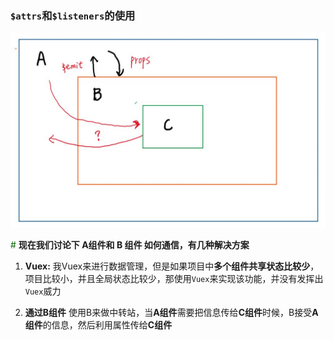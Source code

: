 ### `$attrs`和`$listeners`的使用

![图1](./img/listerens/1.jpg)

<font color="#006600">\#</font> **现在我们讨论下 A组件和 B 组件 如何通信，有几种解决方案**

1. **Vuex:**
  我Vuex来进行数据管理，但是如果项目中**多个组件共享状态比较少**，项目比较小，并且全局状态比较少，那使用`Vuex`来实现该功能，并没有发挥出`Vuex`威力

2. **通过B组件**
  使用B来做中转站，当**A组件**需要把信息传给**C组件**时候，B接受**A组件**的信息，然后利用属性传给**C组件**
